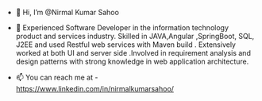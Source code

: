 - 👋 Hi, I’m @Nirmal Kumar Sahoo
- 👀 Experienced Software Developer in the information technology product and services industry. Skilled in JAVA,Angular ,SpringBoot, SQL, J2EE and used Restful web services with Maven build . Extensively worked at both UI and server side .Involved in requirement analysis and design patterns with strong knowledge in web application architecture. 

- 📫 You can reach me at - https://www.linkedin.com/in/nirmalkumarsahoo/

<!---
Nirmalkusahoo/Nirmalkusahoo is a ✨ special ✨ repository because its `README.md` (this file) appears on your GitHub profile.
You can click the Preview link to take a look at your changes.
--->
